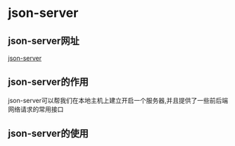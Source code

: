 # json-server
## json-server网址
[json-server](https://github.com/typicode/json-server)
## json-server的作用
json-server可以帮我们在本地主机上建立开启一个服务器,并且提供了一些前后端网络请求的常用接口
## json-server的使用

